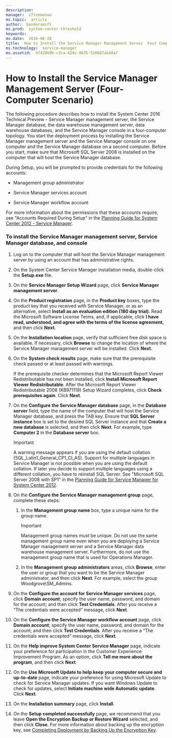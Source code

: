 ```yaml
---
description:  
manager:  cfreemanwa
ms.topic:  article
author:  bandersmsft
ms.prod:  system-center-threshold
keywords:  
ms.date:  2016-06-28
title:  How to Install the Service Manager Management Server  Four Computer Scenario 
ms.technology:  service-manager
ms.assetid:  4f420b9b-c3ca-424c-9b35-520807ab40a7
---
```


# How to Install the Service Manager Management Server (Four-Computer Scenario)
The following procedure describes how to install the System Center 2016 Technical Preview - Service Manager management server, the Service Manager database, the data warehouse management server, data warehouse databases, and the Service Manager console in a four-computer topology. You start the deployment process by installing the Service Manager management server and the Service Manager console on one computer and the Service Manager database on a second computer. Before you start, make sure that Microsoft SQL Server 2008 is installed on the computer that will host the Service Manager database.

During Setup, you will be prompted to provide credentials for the following accounts:

-   Management group administrator

-   Service Manager services account

-   Service Manager workflow account

For more information about the permissions that these accounts require, see "Accounts Required During Setup" in the [Planning Guide for System Center 2012 - Service Manager](http://go.microsoft.com/fwlink/p/?LinkID=209672).

### To install the Service Manager management server, Service Manager database, and console

1.  Log on to the computer that will host the Service Manager management server by using an account that has administrative rights.

2.  On the System Center Service Manager installation media, double-click the **Setup.exe** file.

3.  On the **Service Manager Setup Wizard** page, click **Service Manager management server**.

4.  On the **Product registration** page, in the **Product key** boxes, type the product key that you received with Service Manager, or as an alternative, select **Install as an evaluation edition (180 day trial)**. Read the Microsoft Software License Terms, and, if applicable, click **I have read, understood, and agree with the terms of the license agreement**, and then click **Next**.

5.  On the **Installation location** page, verify that sufficient free disk space is available. If necessary, click **Browse** to change the location of where the Service Manager management server will be installed. Click **Next**.

6.  On the **System check results** page, make sure that the prerequisite check passed or at least passed with warnings.

    If the prerequisite checker determines that the Microsoft Report Viewer Redistributable has not been installed, click **Install Microsoft Report Viewer Redistributable**. After the Microsoft Report Viewer Redistributable 2008 (KB971119) Setup Wizard completes, click **Check prerequisites again**. Click **Next**.

7.  On the **Configure the Service Manager database** page, in the **Database server** field, type the name of the computer that will host the Service Manager database, and press the TAB key. Ensure that **SQL Server instance** box is set to the desired SQL Server instance and that **Create a new database** is selected, and then click **Next**. For example, type **Computer 2** in the **Database server** box.

    > [!IMPORTANT]
    > A warning message appears if you are using the default collation (SQL_Latin1_General_CP1_CI_AS). Support for multiple languages in Service Manager is not possible when you are using the default collation. If later you decide to support multiple languages using a different collation, you have to reinstall SQL Server. See "Microsoft SQL Server 2008 with SP1" in the [Planning Guide for Service Manager for System Center 2012](http://go.microsoft.com/fwlink/p/?LinkID=209672).

8.  On the **Configure the Service Manager management group** page, complete these steps:

    1.  In the **Management group name** box, type a unique name for the group name.

        > [!IMPORTANT]
        > Management group names must be unique. Do not use the same management group name even when you are deploying a Service Manager management server and a Service Manager data warehouse management server. Furthermore, do not use the management group name that is used for Operations Manager.

    2.  In the **Management group administrators** areas, click **Browse**, enter the user or group that you want to be the Service Manager administrator, and then click **Next**. For example, select the group Woodgrove\SM_Admins.

9. On the **Configure the account for Service Manager services** page, click **Domain account**; specify the user name, password, and domain for the account; and then click **Test Credentials**. After you receive a “The credentials were accepted” message, click **Next**.

10. On the **Configure the Service Manager workflow account** page, click **Domain account**; specify the user name, password, and domain for the account; and then click **Test Credentials**. After you receive a “The credentials were accepted” message, click **Next**.

11. On the **Help improve System Center Service Manager** page, indicate your preference for participation in the Customer Experience Improvement Program. As an option, click **Tell me more about the program**, and then click **Next**.

12. On the **Use Microsoft Update to help keep your computer secure and up-to-date** page, indicate your preference for using Microsoft Update to check for Service Manager updates. If you want Windows Update to check for updates, select **Initiate machine wide Automatic update**. Click **Next**.

13. On the **Installation summary** page, click **Install**.

14. On the **Setup completed successfully** page, we recommend that you leave **Open the Encryption Backup or Restore Wizard** selected, and then click **Close**. For more information about backing up the encryption key, see [Completing Deployment by Backing Up the Encryption Key](assetId:///dbb276a9-7df5-4cd9-ae75-9099aabcaa93).


